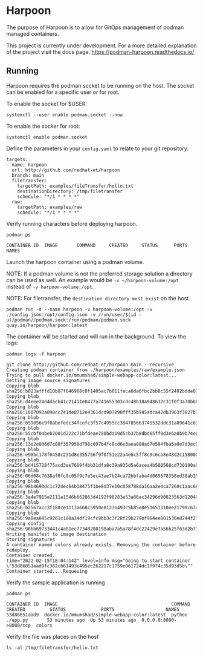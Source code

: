 # Harpoon
The purpose of Harpoon is to allow for GitOps management of podman managed containers.

This project is currently under development. For a more detailed explanation of the project visit the docs page.
https://podman-harpoon.readthedocs.io/


##  Running
Harpoon requires the podman socket to be running on the host. The socket can be enabled for a specific user or for root.

To enable the socket for $USER:
```
systemctl --user enable podman.socket --now
```

To enable the socker for root:
```
systemctl enable podman.socket
```

Define the parameters in your `config.yaml` to relate to your git repository.
```
targets:
- name: harpoon
  url: http://github.com/redhat-et/harpoon
  branch: main
  fileTransfer:
    targetPath: examples/fileTransfer/hello.txt
    destinationDirectory: /tmp/filetransfer
    schedule: "*/1 * * * *" 
  raw:
    targetPath: examples/raw
    schedule: "*/1 * * * *"
```
Verify running characters before deploying harpoon.
```
podman ps

CONTAINER ID  IMAGE       COMMAND     CREATED     STATUS      PORTS       NAMES
```


Launch the harpoon container using a podman volume.

NOTE: If a podman volume is not the preferred storage solution a directory can be used as well. An example would be `-v ~/harpoon-volume:/opt` instead of `-v harpoon-volume:/opt`.

NOTE: For filetransfer, the `destination directory must exist` on the host.

```
podman run -d --name harpoon -v harpoon-volume:/opt -v ./config.json:/opt/config.json -v /run/user/$(id -u)/podman//podman.sock:/run/podman/podman.sock quay.io/harpoon/harpoon:latest
```

The container will be started and will run in the background. To view the logs:

```
podman logs -f harpoon

git clone http://github.com/redhat-et/harpoon main --recursive
Creating podman container from ./harpoon/examples/raw/example.json
Trying to pull docker.io/mmumshad/simple-webapp-color:latest...
Getting image source signatures
Copying blob sha256:b023afffd10b07f646968c0f1405ac7b611feca6da6fbc2bb8c55f2492bdde07
Copying blob sha256:d4eee24d4dacb41c21411e0477a741655303cdc48b18a948632c31f0f3a70bb8
Copying blob sha256:1607093a898cc241de8712e4361dcd907898fff35b945adca42db3963f3827b3
Copying blob sha256:b59856e9f0abefedc34fcefc3f57c4955cc384785663745532ddc31a89641c83
Copying blob sha256:55cbf04beb7001d222c71bfdeae780bda19d5cb37b8dbd65ff0d3e6a0b9b74e6
Copying blob sha256:13e2e806d7c88f357958d798c097b4fc0cd6e3aea888ad7e584fba5a0e7d3ec9
Copying blob sha256:e90bc178f0458c231d8e355756f9f0f51e22a4e6c5ff8c9c6cb8e48d2c158000
Copying blob sha256:bd415728f75acd3ee7699f4bb31dfa8c39a935d5a6acea4b580568cd730100a9
Copying blob sha256:06d08c7638af6fc0c05f9c7e5ec43ae7b24ca72bbfaba4d065578358ed38ab15
Copying blob sha256:98b4690dc1c724ec64b18475f1be8d37e10c058788da16aa2e4ca7260c1aac68
Copying blob sha256:3a4e7915e2111a1546b662863d4192f98283e53a66ac34296d90823563d12040
Copying blob sha256:b2567acc3f180ce1113a668c5950e8123b493c5b85e8e51651310ee21799c67d
Copying blob sha256:9a8ea045c9261c180a34df19cfc9bb3c3f28f29b279bf964ee801536e8244f2f
Copying config sha256:96bb69733441c4a81ec77348208198aba7a5a78f4dc22429e7a56b25f63d2b73
Writing manifest to image destination
Storing signatures
A container named colors already exists. Removing the container before redeploy.
Container created.
time="2022-02-15T18:04:14Z" level=info msg="Going to start container \"53d86851aad9fc362cb61493c495ec262217c1759e061724dc1f974c35d93d5b\""
Container started....Requeuing
```

Verify the sample application is running
```
podman ps

CONTAINER ID  IMAGE                                          COMMAND               CREATED         STATUS             PORTS                   NAMES
53d86851aad9  docker.io/mmumshad/simple-webapp-color:latest  python ./app.py       53 minutes ago  Up 53 minutes ago  0.0.0.0:8080->8080/tcp  colors
```

Verify the file was places on the host
```
ls -al /tmp/filetransfer/hello.txt
```
